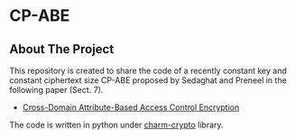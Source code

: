 # CP-ABE
<!-- ABOUT THE PROJECT -->
## About The Project
This repository is created to share the code of a recently constant key and constant ciphertext size CP-ABE proposed by Sedaghat and Preneel in the following paper (Sect. 7). 
* [Cross-Domain Attribute-Based Access Control Encryption](https://www.esat.kuleuven.be/cosic/publications/article-3308.pdf)


The code is written in python under [charm-crypto](https://github.com/iulianiosep/charm-crypto) library. 
